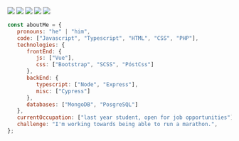 [![](https://img.shields.io/badge/LinkedIn-JoseEscobar-blue)](https://www.linkedin.com/in/joseescobarben/)
[![](https://img.shields.io/badge/Email-joseescobarbendezu%40outlook.com-red)](mailto:joseescobarbendezu@outlook.com)
[![](https://img.shields.io/badge/Twitter-JoseEscobar-blue)](https://t.me/https://twitter.com/JoseEscobarBen)
[![](https://img.shields.io/badge/CodePen-JoseEscobar-brightgreen)](https://codepen.io/JoseEscobar/)
<a href="https://github.com/JoseEscobarBendezu">
   <img src="https://komarev.com/ghpvc/?username=JoseEscobarBendezu">
</a>

```javascript
const aboutMe = {
   pronouns: "he" | "him",
   code: ["Javascript", "Typescript", "HTML", "CSS", "PHP"],
   technologies: {
      frontEnd: {
         js: ["Vue"],
         css: ["Bootstrap", "SCSS", "PóstCss"]
      },
      backEnd: {
         typescript: ["Node", "Express"],
         misc: ["Cypress"]
      },
      databases: ["MongoDB", "PosgreSQL"]
   },
   currentOccupation: ["last year student, open for job opportunities"],
   challenge: "I'm working towards being able to run a marathon.",
};
```
<!---
- 👋 Hi, I’m José Escobar
- 👀 I’m interested in web development
- 🌱 I’m currently learning vue components
- 💞️ I’m looking to collaborate on typescripts frameworks
- 📫 How to reach me [@JoseEscobarBen](https://twitter.com/JoseEscobarBen)
--->

<!---
<p align="left"><img src="https://github-readme-stats.vercel.app/api/top-langs/?username=JoseEscobarBendezu&langs_count=10&theme=tokyonight&layout=compact" alt="JoseEscobarBendezu :: Top Langs" /></p>
--->
<!---
[![Naveen's github stats](https://github-readme-stats.vercel.app/api?username=JoseEscobarBendezu&show_icons=true&theme=gruvbox&hide=["contribs","issues"])](https://github.com/JoseEscobarBendezu)
--->


<!---
JoseEscobarBendezu/JoseEscobarBendezu is a ✨ special ✨ repository because its `README.md` (this file) appears on your GitHub profile.
You can click the Preview link to take a look at your changes.
--->
